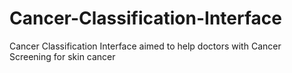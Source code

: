 # Cancer-Classification-Interface
Cancer Classification Interface aimed to help doctors with Cancer Screening for skin cancer
